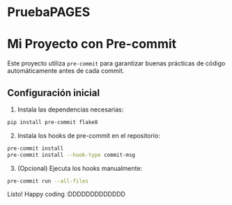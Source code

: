 # PruebaPAGES


# Mi Proyecto con Pre-commit

Este proyecto utiliza `pre-commit` para garantizar buenas prácticas de código automáticamente antes de cada commit.

## Configuración inicial

1. Instala las dependencias necesarias:
```bash
pip install pre-commit flake8
```

2. Instala los hooks de pre-commit en el repositorio:
```bash
pre-commit install
pre-commit install --hook-type commit-msg
```

3. (Opcional) Ejecuta los hooks manualmente:
```bash
pre-commit run --all-files
```

Listo! Happy coding :DDDDDDDDDDDDD